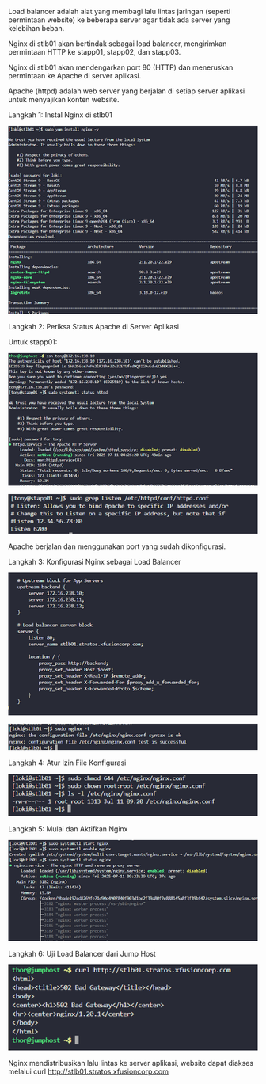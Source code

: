 Load balancer adalah alat yang membagi lalu lintas jaringan (seperti permintaan website) ke beberapa server agar tidak ada server yang kelebihan beban.


Nginx di stlb01 akan bertindak sebagai load balancer, mengirimkan permintaan HTTP ke stapp01, stapp02, dan stapp03.


Nginx di stlb01 akan mendengarkan port 80 (HTTP) dan meneruskan permintaan ke Apache di server aplikasi.


Apache (httpd) adalah web server yang berjalan di setiap server aplikasi untuk menyajikan konten website.


Langkah 1: Instal Nginx di stlb01

![alt text](image-68.png)

Langkah 2: Periksa Status Apache di Server Aplikasi

Untuk stapp01:

![alt text](image-69.png)

![alt text](image-70.png)

Apache berjalan dan menggunakan port yang sudah dikonfigurasi.

Langkah 3: Konfigurasi Nginx sebagai Load Balancer

![alt text](image-71.png)

![alt text](image-72.png)

Langkah 4: Atur Izin File Konfigurasi

![alt text](image-73.png)

Langkah 5: Mulai dan Aktifkan Nginx

![alt text](image-74.png)

Langkah 6: Uji Load Balancer dari Jump Host

![alt text](image-75.png)

Nginx mendistribusikan lalu lintas ke server aplikasi, website dapat diakses melalui curl http://stlb01.stratos.xfusioncorp.com